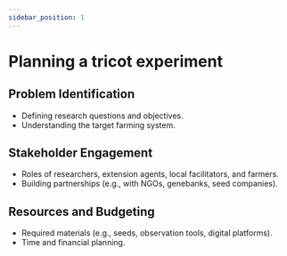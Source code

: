 ```yaml
---
sidebar_position: 1
---
```


# Planning a tricot experiment

## Problem Identification
- Defining research questions and objectives.
- Understanding the target farming system.

## Stakeholder Engagement
- Roles of researchers, extension agents, local facilitators, and farmers.
- Building partnerships (e.g., with NGOs, genebanks, seed companies).

## Resources and Budgeting
- Required materials (e.g., seeds, observation tools, digital platforms).
- Time and financial planning.